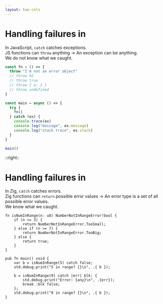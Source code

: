 ```yaml
---
layout: two-cols
---
```

<h1>Handling failures in <NodejsLogo /></h1>

<Transform scale="0.85">

<span>In JavaScript, <code class="inline-code">catch</code> catches <span class="color:accent">exceptions</span>.</span><br>
<span>JS functions can <code class="inline-code">throw</code> anything → An exception can be anything.</span><br>
<span>We <span class="color:accent">do not know</span> what we caught.</span>

<!-- We don't know what we are getting.</span> -->

```js
const fn = () => {
  throw "I'm not an error object"
  // throw 42
  // throw true
  // throw { a: 1 }
  // throw undefined
}

const main = async () => {
  try {
    fn()
  } catch (ex) {
    console.trace(ex)
    console.log("message", ex.message)
    console.log("stack trace", ex.stack)
  }
}

main()
```

</Transform>

::right::

<h1>Handling failures in <ZigLogo /></h1>

<Transform scale="0.85">

<span>In Zig, <code class="inline-code">catch</code> catches <span class="color:accent">errors</span>.</span><br>
<span>Zig functions can <code class="inline-code">return</code> possible error values → An error type is a set of all possible error values.</span><br>
<span>We <span class="color:accent">know</span> what we caught.</span>

```text
fn isNumInRange(n: u8) NumberNotInRangeError!bool {
    if (n <= 3) {
        return NumberNotInRangeError.TooSmall;
    } else if (n >= 7) {
        return NumberNotInRangeError.TooBig;
    } else {
        return true;
    }
}

pub fn main() void {
    var b = isNumInRange(5) catch false;
    std.debug.print("5 in range? {}\n", .{ b });

    b = isNumInRange(9) catch |err| blk: {
        std.debug.print("Error: {any}\n", .{err});
        break :blk false;
    };
    std.debug.print("9 in range? {}\n", .{ b });
}
```

</Transform>

<!--
In the `throw undefined` scenario, in the `catch` block `ex.message` throws a `TypeError`. So it's the worst.

We don't know what we caught. That's why in TypeScript we have:
- `catch(e: any)` and not
- `catch(e: Error | SomeOtherError)`

[Robust Error Handling in Node.js Applications](https://youtu.be/7G3C8Y5tzw4?si=dC9JKGHaul8VdUKh)

- `isNumInRange(5)` prints true
- `isNumInRange(9)` prints false

The labeled block that starts with blk: nd ends with :blk is necessary because we have to return a value to be assigned to `b` (a boolean in this case), and we can't use `return` because we are still in the same function.
-->
